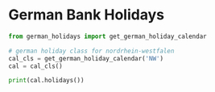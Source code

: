 German Bank Holidays
====================

```python
from german_holidays import get_german_holiday_calendar

# german holiday class for nordrhein-westfalen
cal_cls = get_german_holiday_calendar('NW')
cal = cal_cls()

print(cal.holidays())
```
